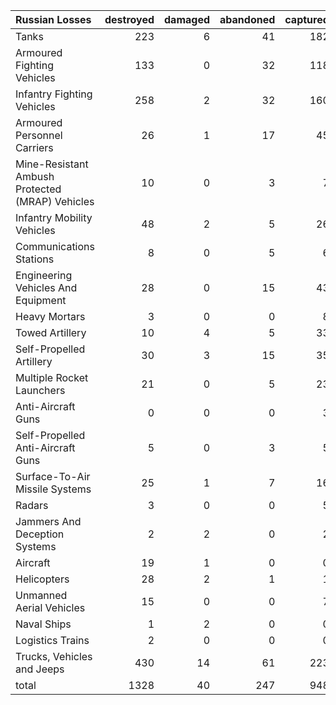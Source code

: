 | Russian Losses                                   |   destroyed |   damaged |   abandoned |   captured |   total |
|:-------------------------------------------------|------------:|----------:|------------:|-----------:|--------:|
| Tanks                                            |         223 |         6 |          41 |        182 |     452 |
| Armoured Fighting Vehicles                       |         133 |         0 |          32 |        118 |     283 |
| Infantry Fighting Vehicles                       |         258 |         2 |          32 |        160 |     452 |
| Armoured Personnel Carriers                      |          26 |         1 |          17 |         45 |      89 |
| Mine-Resistant Ambush Protected  (MRAP) Vehicles |          10 |         0 |           3 |          7 |      20 |
| Infantry Mobility Vehicles                       |          48 |         2 |           5 |         26 |      81 |
| Communications Stations                          |           8 |         0 |           5 |          6 |      19 |
| Engineering Vehicles And Equipment               |          28 |         0 |          15 |         43 |      86 |
| Heavy Mortars                                    |           3 |         0 |           0 |          8 |      11 |
| Towed Artillery                                  |          10 |         4 |           5 |         33 |      52 |
| Self-Propelled Artillery                         |          30 |         3 |          15 |         35 |      83 |
| Multiple Rocket Launchers                        |          21 |         0 |           5 |         23 |      49 |
| Anti-Aircraft Guns                               |           0 |         0 |           0 |          3 |       3 |
| Self-Propelled Anti-Aircraft Guns                |           5 |         0 |           3 |          5 |      13 |
| Surface-To-Air Missile Systems                   |          25 |         1 |           7 |         16 |      49 |
| Radars                                           |           3 |         0 |           0 |          5 |       8 |
| Jammers And Deception Systems                    |           2 |         2 |           0 |          2 |       6 |
| Aircraft                                         |          19 |         1 |           0 |          0 |      20 |
| Helicopters                                      |          28 |         2 |           1 |          1 |      32 |
| Unmanned Aerial Vehicles                         |          15 |         0 |           0 |          7 |      22 |
| Naval Ships                                      |           1 |         2 |           0 |          0 |       3 |
| Logistics Trains                                 |           2 |         0 |           0 |          0 |       2 |
| Trucks, Vehicles and Jeeps                       |         430 |        14 |          61 |        223 |     728 |
| total                                            |        1328 |        40 |         247 |        948 |    2563 |